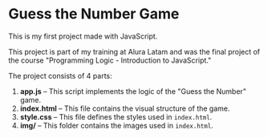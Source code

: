 # Guess the Number Game

This is my first project made with JavaScript.

This project is part of my training at Alura Latam and was the final project of the course "Programming Logic - Introduction to JavaScript."

The project consists of 4 parts:

1. **app.js** – This script implements the logic of the "Guess the Number" game.
2. **index.html** – This file contains the visual structure of the game.
3. **style.css** – This file defines the styles used in `index.html`.
4. **img/** – This folder contains the images used in `index.html`.
